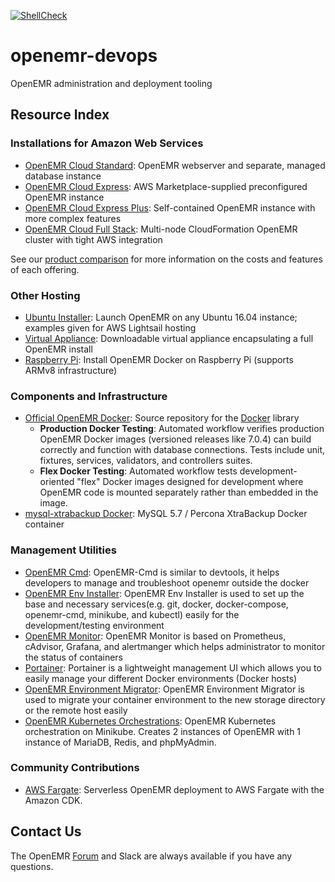 [![ShellCheck](https://github.com/openemr/openemr-devops/actions/workflows/shellcheck.yml/badge.svg)](https://github.com/openemr/openemr-devops/actions/workflows/shellcheck.yml)

# openemr-devops

OpenEMR administration and deployment tooling

## Resource Index

### Installations for Amazon Web Services

* [OpenEMR Cloud Standard](packages/standard): OpenEMR webserver and separate, managed database instance
* [OpenEMR Cloud Express](packages/express): AWS Marketplace-supplied preconfigured OpenEMR instance
* [OpenEMR Cloud Express Plus](packages/express_plus): Self-contained OpenEMR instance with more complex features
* [OpenEMR Cloud Full Stack](packages/full_stack): Multi-node CloudFormation OpenEMR cluster with tight AWS integration

See our [product comparison](https://www.open-emr.org/wiki/index.php/AWS_Cloud_Packages_Comparison) for more information on the costs and features of each offering.

### Other Hosting

* [Ubuntu Installer](packages/lightsail): Launch OpenEMR on any Ubuntu 16.04 instance; examples given for AWS Lightsail hosting
* [Virtual Appliance](packages/appliance): Downloadable virtual appliance encapsulating a full OpenEMR install
* [Raspberry Pi](raspberrypi): Install OpenEMR Docker on Raspberry Pi (supports ARMv8 infrastructure)

### Components and Infrastructure

* [Official OpenEMR Docker](docker/openemr): Source repository for the [Docker](https://hub.docker.com/r/openemr/openemr/) library
  * **Production Docker Testing**: Automated workflow verifies production OpenEMR Docker images (versioned releases like 7.0.4) can build correctly and function with database connections. Tests include unit, fixtures, services, validators, and controllers suites.
  * **Flex Docker Testing**: Automated workflow tests development-oriented "flex" Docker images designed for development where OpenEMR code is mounted separately rather than embedded in the image.
* [mysql-xtrabackup Docker](docker/mysql-xtrabackup): MySQL 5.7 / Percona XtraBackup Docker container

### Management Utilities

* [OpenEMR Cmd](utilities/openemr-cmd): OpenEMR-Cmd is similar to devtools, it helps developers to manage and troubleshoot openemr outside the docker
* [OpenEMR Env Installer](utilities/openemr-env-installer): OpenEMR Env Installer is used to set up the base and necessary services(e.g. git, docker, docker-compose, openemr-cmd, minikube, and kubectl) easily for the development/testing environment
* [OpenEMR Monitor](utilities/openemr-monitor): OpenEMR Monitor is based on Prometheus, cAdvisor, Grafana, and alertmanger which helps administrator to monitor the status of containers
* [Portainer](utilities/portainer): Portainer is a lightweight management UI which allows you to easily manage your different Docker environments (Docker hosts)
* [OpenEMR Environment Migrator](utilities/openemr-env-migrator): OpenEMR Environment Migrator is used to migrate your container environment to the new storage directory or the remote host easily
* [OpenEMR Kubernetes Orchestrations](kubernetes):  OpenEMR Kubernetes orchestration on Minikube. Creates 2 instances of OpenEMR with 1 instance of MariaDB, Redis, and phpMyAdmin.

### Community Contributions

 * [AWS Fargate](https://github.com/aws-samples/host-openemr-on-aws-fargate): Serverless OpenEMR deployment to AWS Fargate with the Amazon CDK.

## Contact Us
The OpenEMR [Forum](https://community.open-emr.org/) and Slack are always available if you have any questions.
